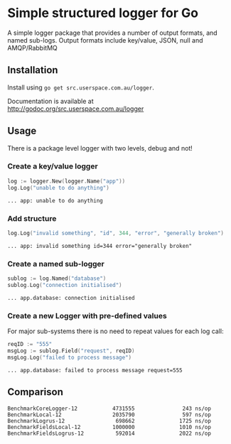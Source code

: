 # Simple structured logger for Go

A simple logger package that provides a number of output formats, and
named sub-logs.  Output formats include key/value, JSON, null and AMQP/RabbitMQ

## Installation

Install using `go get src.userspace.com.au/logger`.

Documentation is available at http://godoc.org/src.userspace.com.au/logger

## Usage

There is a package level logger with two levels, debug and not!

### Create a key/value logger

```go
log := logger.New(logger.Name("app"))
log.Log("unable to do anything")
```

```text
... app: unable to do anything
```

### Add structure

```go
log.Log("invalid something", "id", 344, "error", "generally broken")
```

```text
... app: invalid something id=344 error="generally broken"
```

### Create a named sub-logger

```go
sublog := log.Named("database")
sublog.Log("connection initialised")
```

```text
... app.database: connection initialised
```

### Create a new Logger with pre-defined values

For major sub-systems there is no need to repeat values for each log call:

```go
reqID := "555"
msgLog := sublog.Field("request", reqID)
msgLog.Log("failed to process message")
```

```text
... app.database: failed to process message request=555
```

## Comparison

```
BenchmarkCoreLogger-12           4731555               243 ns/op
BenchmarkLocal-12                2035790               597 ns/op
BenchmarkLogrus-12                698662              1725 ns/op
BenchmarkFieldsLocal-12          1000000              1010 ns/op
BenchmarkFieldsLogrus-12          592014              2022 ns/op
```
